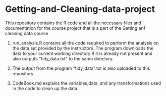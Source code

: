 # Getting-and-Cleaning-data-project

This repository contains the R code and all the necessary files and documentation for the course project that is a part of the Getting anf cleaning data course

1) run_analysis.R contains all the code required to perform the analysis on the data set provided by the instructors. 
      The program downloads the data to your current working directory if it is already not present and also outputs "tidy_data.txt" to the same directory.

2) The output from the program "tidy_data".txt is also uploaded to this repository

3) CodeBook.md explains the variables,data, and any transformations used in the code to clean up the data 
